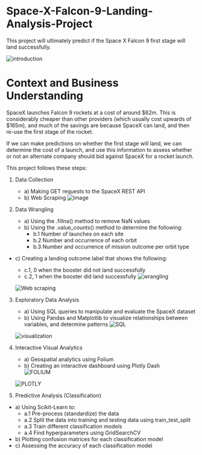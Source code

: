 # Space-X-Falcon-9-Landing-Analysis-Project
This  project will ultimately predict if the Space X Falcon 9 first stage will land successfully.

![introduction](https://user-images.githubusercontent.com/91481737/219335101-423e2631-a5b9-4683-ba89-712619dcb83b.PNG)

# Context and Business Understanding
SpaceX launches Falcon 9 rockets at a cost of around $62m. This is considerably cheaper than other providers (which usually cost upwards of $165m), and much of the savings are because SpaceX can land, and then re-use the first stage of the rocket.

If we can make predictions on whether the first stage will land, we can determine the cost of a launch, and use this information to assess whether or not an alternate company should bid against SpaceX for a rocket launch.

This project follows these steps:
1. Data Collection
   * a) Making GET requests to the SpaceX REST API
   * b) Web Scraping
   ![image](https://user-images.githubusercontent.com/91481737/219337274-d229ae5e-e349-4b65-b3cf-fa67c269609b.png)
   
2. Data Wrangling
   * a) Using the .fillna() method to remove NaN values
   * b) Using the .value_counts() method to determine the following:
      * b.1 Number of launches on each site
      * b.2 Number and occurrence of each orbit
      * b.3 Number and occurrence of mission outcome per orbit type
 * c) Creating a landing outcome label that shows the following:
     * c.1,  0 when the booster did not land successfully
     * c.2,  1 when the booster did land successfully
     ![wrangling](https://user-images.githubusercontent.com/91481737/219338682-48cd1f58-de64-4992-a9af-577b621b4efa.PNG)
     
     ![Web scraping](https://user-images.githubusercontent.com/91481737/219339879-066a3856-e646-4bbb-a978-336ef463eef9.PNG)
      
3. Exploratory Data Analysis
   * a) Using SQL queries to manipulate and evaluate the SpaceX dataset
   * b) Using Pandas and Matplotlib to visualize relationships between variables, and determine patterns 
   ![SQL](https://user-images.githubusercontent.com/91481737/219341235-8c63745f-08f8-4d8d-8ccf-2908015c310d.PNG)
   
   ![visualization](https://user-images.githubusercontent.com/91481737/219341840-7f86f92f-2872-46ed-bddc-6c50e350195f.PNG)
   
4. Interactive Visual Analytics
   * a) Geospatial analytics using Folium
   * b) Creating an interactive dashboard using Plotly Dash  
   ![FOLIUM](https://user-images.githubusercontent.com/91481737/219344387-0959b4b2-5d4c-46d4-834b-0e2fb9a8edbe.PNG)
   
   ![PLOTLY](https://user-images.githubusercontent.com/91481737/219344768-339a9e6e-1c51-4ca6-a18d-af6530b50671.PNG)
   
5. Predictive Analysis (Classification)
 *  a) Using Scikit-Learn to:  
    *  a.1 Pre-process (standardize) the data
    *  a.2 Split the data into training and testing data using train_test_split
    *  a.3 Train different classification models
    *  a.4 Find hyperparameters using GridSearchCV
 *  b) Plotting confusion matrices for each classification model
 *  c) Assessing the accuracy of each classification model   
   
 
   
   
